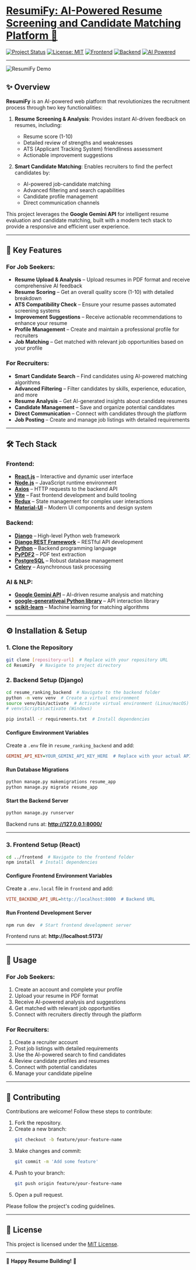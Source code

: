 # [ResumiFy: AI-Powered Resume Screening and Candidate Matching Platform 🚀](https://resumify.up.railway.app/)

[![Project Status](https://img.shields.io/badge/Status-In%20Development-orange?style=for-the-badge)](https://github.com/your-github-username/your-repo-name)
[![License: MIT](https://img.shields.io/badge/License-MIT-yellow.svg?style=for-the-badge)](https://opensource.org/licenses/MIT)
[![Frontend](https://img.shields.io/badge/Frontend-React-blue?style=for-the-badge&logo=react)](https://reactjs.org/)
[![Backend](https://img.shields.io/badge/Backend-Django-green?style=for-the-badge&logo=django)](https://www.djangoproject.com/)
[![AI Powered](https://img.shields.io/badge/AI-Gemini%20API-purple?style=for-the-badge&logo=google-gemini)](https://ai.google.dev/)

---

![ResumiFy Demo](./frontend/public/Resumify.gif)  

## ✨ Overview
**ResumiFy** is an AI-powered web platform that revolutionizes the recruitment process through two key functionalities:

1. **Resume Screening & Analysis**: Provides instant AI-driven feedback on resumes, including:
   - Resume score (1-10)
   - Detailed review of strengths and weaknesses
   - ATS (Applicant Tracking System) friendliness assessment
   - Actionable improvement suggestions

2. **Smart Candidate Matching**: Enables recruiters to find the perfect candidates by:
   - AI-powered job-candidate matching
   - Advanced filtering and search capabilities
   - Candidate profile management
   - Direct communication channels

This project leverages the **Google Gemini API** for intelligent resume evaluation and candidate matching, built with a modern tech stack to provide a responsive and efficient user experience.

---

## 🌟 Key Features

### For Job Seekers:
- **Resume Upload & Analysis** – Upload resumes in PDF format and receive comprehensive AI feedback
- **Resume Scoring** – Get an overall quality score (1-10) with detailed breakdown
- **ATS Compatibility Check** – Ensure your resume passes automated screening systems
- **Improvement Suggestions** – Receive actionable recommendations to enhance your resume
- **Profile Management** – Create and maintain a professional profile for recruiters
- **Job Matching** – Get matched with relevant job opportunities based on your profile

### For Recruiters:
- **Smart Candidate Search** – Find candidates using AI-powered matching algorithms
- **Advanced Filtering** – Filter candidates by skills, experience, education, and more
- **Resume Analysis** – Get AI-generated insights about candidate resumes
- **Candidate Management** – Save and organize potential candidates
- **Direct Communication** – Connect with candidates through the platform
- **Job Posting** – Create and manage job listings with detailed requirements

---

## 🛠️ Tech Stack

### **Frontend:**
- [**React.js**](https://reactjs.org/) – Interactive and dynamic user interface
- [**Node.js**](https://nodejs.org/) – JavaScript runtime environment
- [**Axios**](https://axios-http.com/) – HTTP requests to the backend API
- [**Vite**](https://vitejs.dev/) – Fast frontend development and build tooling
- [**Redux**](https://redux.js.org/) – State management for complex user interactions
- [**Material-UI**](https://mui.com/) – Modern UI components and design system

### **Backend:**
- [**Django**](https://www.djangoproject.com/) – High-level Python web framework
- [**Django REST Framework**](https://www.django-rest-framework.org/) – RESTful API development
- [**Python**](https://www.python.org/) – Backend programming language
- [**PyPDF2**](https://pypdf2.readthedocs.io/en/stable/) – PDF text extraction
- [**PostgreSQL**](https://www.postgresql.org/) – Robust database management
- [**Celery**](https://docs.celeryq.dev/) – Asynchronous task processing

### **AI & NLP:**
- [**Google Gemini API**](https://ai.google.dev/) – AI-driven resume analysis and matching
- [**google-generativeai Python library**](https://pypi.org/project/google-generativeai/) – API interaction library
- [**scikit-learn**](https://scikit-learn.org/) – Machine learning for matching algorithms

---

## ⚙️ Installation & Setup

### **1. Clone the Repository**
```bash
git clone [repository-url]  # Replace with your repository URL
cd ResumiFy  # Navigate to project directory
```

### **2. Backend Setup (Django)**
```bash
cd resume_ranking_backend  # Navigate to the backend folder
python -m venv venv  # Create a virtual environment
source venv/bin/activate  # Activate virtual environment (Linux/macOS)
# venv\Scripts\activate (Windows)

pip install -r requirements.txt  # Install dependencies
```

#### **Configure Environment Variables**
Create a `.env` file in `resume_ranking_backend` and add:
```ini
GEMINI_API_KEY=YOUR_GEMINI_API_KEY_HERE  # Replace with your actual API key
```

#### **Run Database Migrations**
```bash
python manage.py makemigrations resume_app
python manage.py migrate resume_app
```

#### **Start the Backend Server**
```bash
python manage.py runserver
```
Backend runs at: **http://127.0.0.1:8000/**

---

### **3. Frontend Setup (React)**
```bash
cd ../frontend  # Navigate to the frontend folder
npm install  # Install dependencies
```

#### **Configure Frontend Environment Variables**
Create a `.env.local` file in `frontend` and add:
```ini
VITE_BACKEND_API_URL=http://localhost:8000  # Backend URL
```

#### **Run Frontend Development Server**
```bash
npm run dev  # Start frontend development server
```
Frontend runs at: **http://localhost:5173/**

---

## 🚀 Usage

### For Job Seekers:
1. Create an account and complete your profile
2. Upload your resume in PDF format
3. Receive AI-powered analysis and suggestions
4. Get matched with relevant job opportunities
5. Connect with recruiters directly through the platform

### For Recruiters:
1. Create a recruiter account
2. Post job listings with detailed requirements
3. Use the AI-powered search to find candidates
4. Review candidate profiles and resumes
5. Connect with potential candidates
6. Manage your candidate pipeline

---

## 🤝 Contributing
Contributions are welcome! Follow these steps to contribute:
1. Fork the repository.
2. Create a new branch:
   ```bash
   git checkout -b feature/your-feature-name
   ```
3. Make changes and commit:
   ```bash
   git commit -m 'Add some feature'
   ```
4. Push to your branch:
   ```bash
   git push origin feature/your-feature-name
   ```
5. Open a pull request.

Please follow the project's coding guidelines.

---

## 📜 License
This project is licensed under the [MIT License](https://opensource.org/licenses/MIT).


---

🎉 **Happy Resume Building!** 🎉

